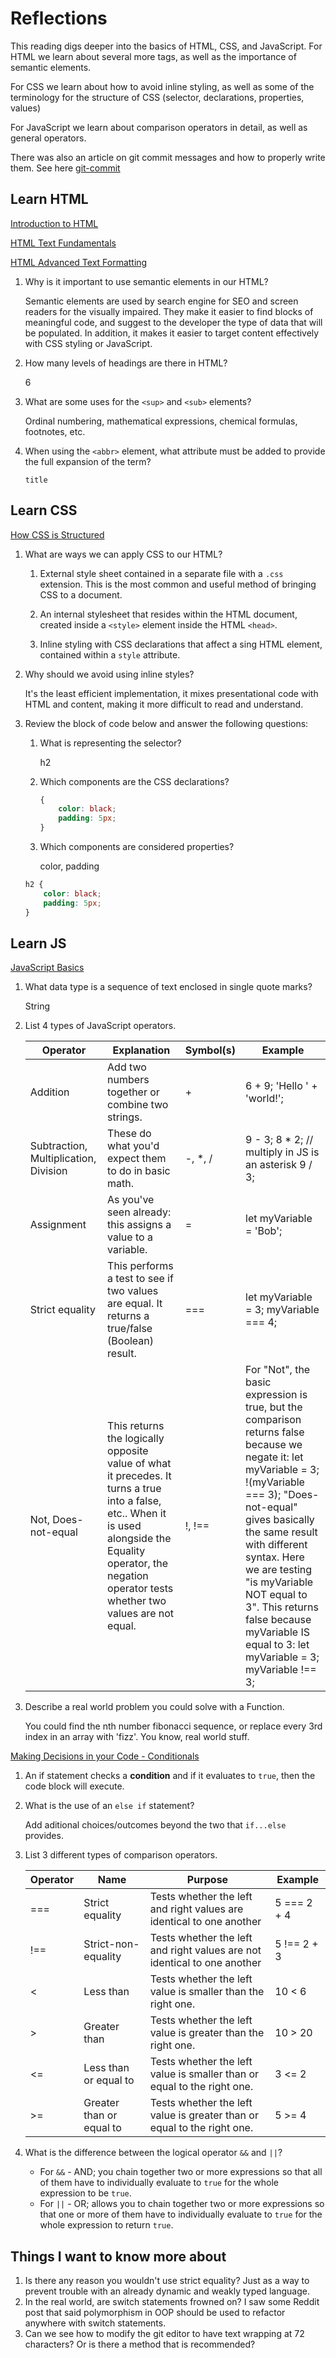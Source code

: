 # Reflections

This reading digs deeper into the basics of HTML, CSS, and JavaScript. For HTML we learn about several more tags, as well as the importance of semantic elements.

For CSS we learn about how to avoid inline styling, as well as some of the terminology for the structure of CSS (selector, declarations, properties, values)

For JavaScript we learn about comparison operators in detail, as well as general operators.

There was also an article on git commit messages and how to properly write them. See here [git-commit](https://cbea.ms/git-commit/)

## Learn HTML

[Introduction to HTML](https://developer.mozilla.org/en-US/docs/Learn/HTML/Introduction_to_HTML)

[HTML Text Fundamentals](https://developer.mozilla.org/en-US/docs/Learn/HTML/Introduction_to_HTML/HTML_text_fundamentals)

[HTML Advanced Text Formatting](https://developer.mozilla.org/en-US/docs/Learn/HTML/Introduction_to_HTML/Advanced_text_formatting)

1. Why is it important to use semantic elements in our HTML?

    Semantic elements are used by search engine for SEO and screen readers for the visually impaired. They make it easier to find blocks of meaningful code, and suggest to the developer the type of data that will be populated. In addition, it makes it easier to target content effectively with CSS styling or JavaScript.

2. How many levels of headings are there in HTML?

    6

3. What are some uses for the `<sup>` and `<sub>` elements?

    Ordinal numbering, mathematical expressions, chemical formulas, footnotes, etc.

4. When using the `<abbr>` element, what attribute must be added to provide the full expansion of the term?

    `title`

## Learn CSS

[How CSS is Structured](https://developer.mozilla.org/en-US/docs/Learn/CSS/First_steps/How_CSS_is_structured)

1. What are ways we can apply CSS to our HTML?

    1. External style sheet contained in a separate file with a `.css` extension. This is the most common and useful method of bringing CSS to a document.

    2. An internal stylesheet that resides within the HTML document, created inside a `<style>` element inside the HTML `<head>`.

    3. Inline styling with CSS declarations that affect a sing HTML element, contained within a `style` attribute.

2. Why should we avoid using inline styles?

    It's the least efficient implementation, it mixes presentational code with HTML and content, making it more difficult to read and understand.

3. Review the block of code below and answer the following questions:

    1. What is representing the selector?

        h2

    2. Which components are the CSS declarations?

        ```CSS
        {
            color: black;
            padding: 5px;
        } 
        ```

    3. Which components are considered properties?

        color, padding

    ```CSS
    h2 {
        color: black;
        padding: 5px;
    } 
    ```

## Learn JS

[JavaScript Basics](https://developer.mozilla.org/en-US/docs/Learn/Getting_started_with_the_web/JavaScript_basics)

1. What data type is a sequence of text enclosed in single quote marks?

    String

2. List 4 types of JavaScript operators.

    | Operator                              | Explanation                                                                                                                                                                                                       | Symbol(s) | Example                                                                                                                                                                                                                                                                                                                                                         |
    |---------------------------------------|-------------------------------------------------------------------------------------------------------------------------------------------------------------------------------------------------------------------|-----------|-----------------------------------------------------------------------------------------------------------------------------------------------------------------------------------------------------------------------------------------------------------------------------------------------------------------------------------------------------------------|
    | Addition                              | Add two numbers together or combine two strings.                                                                                                                                                                  | +         | 6 + 9; 'Hello ' + 'world!';                                                                                                                                                                                                                                                                                                                                     |
    | Subtraction, Multiplication, Division | These do what you'd expect them to do in basic math.                                                                                                                                                              | -, *, /   | 9 - 3; 8 * 2; // multiply in JS is an asterisk 9 / 3;                                                                                                                                                                                                                                                                                                           |
    | Assignment                            | As you've seen already: this assigns a value to a variable.                                                                                                                                                       | =         | let myVariable = 'Bob';                                                                                                                                                                                                                                                                                                                                         |
    | Strict equality                       | This performs a test to see if two values are equal. It returns a true/false (Boolean) result.                                                                                                                    | ===       | let myVariable = 3; myVariable === 4;                                                                                                                                                                                                                                                                                                                           |
    | Not, Does-not-equal                   | This returns the logically opposite value of what it precedes. It turns a true into a false, etc.. When it is used alongside the Equality operator, the negation operator tests whether two values are not equal. | !, !==    | For "Not", the basic expression is true, but the comparison returns false because we negate it: let myVariable = 3; !(myVariable === 3); "Does-not-equal" gives basically the same result with different syntax. Here we are testing "is myVariable NOT equal to 3". This returns false because myVariable IS equal to 3: let myVariable = 3; myVariable !== 3; |

3. Describe a real world problem you could solve with a Function.

    You could find the nth number fibonacci sequence, or replace every 3rd index in an array with 'fizz'. You know, real world stuff.

[Making Decisions in your Code - Conditionals](https://developer.mozilla.org/en-US/docs/Learn/JavaScript/Building_blocks/conditionals)

1. An if statement checks a **condition** and if it evaluates to ``true``, then the code block will execute.

2. What is the use of an `else if` statement?

    Add aditional choices/outcomes beyond the two that `if...else` provides.

3. List 3 different types of comparison operators.

    | Operator | Name                     | Purpose                                                                  | Example      |
    |----------|--------------------------|--------------------------------------------------------------------------|--------------|
    | ===      | Strict equality          | Tests whether the left and right values are identical to one another     | 5 === 2 + 4  |
    | !==      | Strict-non-equality      | Tests whether the left and right values are not identical to one another | 5 !== 2 + 3  |
    | <        | Less than                | Tests whether the left value is smaller than the right one.              | 10 < 6       |
    | >        | Greater than             | Tests whether the left value is greater than the right one.              | 10 > 20      |
    | <=       | Less than or equal to    | Tests whether the left value is smaller than or equal to the right one.  | 3 <= 2       |
    | >=       | Greater than or equal to | Tests whether the left value is greater than or equal to the right one.  | 5 >= 4       |

4. What is the difference between the logical operator `&&` and `||`?

    - For `&&` - AND; you chain together two or more expressions so that all of them have to individually evaluate to `true` for the whole expression to be `true`.
    - For `||` - OR; allows you to chain together two or more expressions so that one or more of them have to individually evaluate to `true` for the whole expression to return `true`.

## Things I want to know more about

1. Is there any reason you wouldn't use strict equality? Just as a way to prevent trouble with an already dynamic and weakly typed language.
2. In the real world, are switch statements frowned on? I saw some Reddit post that said polymorphism in OOP should be used to refactor anywhere with switch statements.
3. Can we see how to modify the git editor to have text wrapping at 72 characters? Or is there a method that is recommended?
